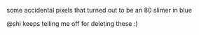 some accidental pixels that turned out to be an 80 slimer in blue

@shi keeps telling me off for deleting these :) 
